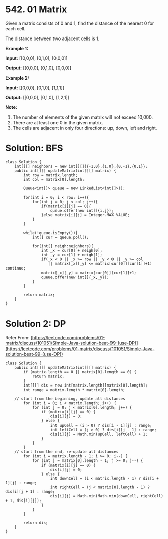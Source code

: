 # 542. 01 Matrix
Given a matrix consists of 0 and 1, find the distance of the nearest 0 for each cell.

The distance between two adjacent cells is 1.

**Example 1:**

**Input:**
[[0,0,0],
 [0,1,0],
 [0,0,0]]

**Output:**
[[0,0,0],
 [0,1,0],
 [0,0,0]]

**Example 2:**

**Input:**
[[0,0,0],
 [0,1,0],
 [1,1,1]]

**Output:**
[[0,0,0],
 [0,1,0],
 [1,2,1]]

**Note:**

1.  The number of elements of the given matrix will not exceed 10,000.
2.  There are at least one 0 in the given matrix.
3.  The cells are adjacent in only four directions: up, down, left and right.

# Solution: BFS
```
class Solution {
    int[][] neighbors = new int[][]{{-1,0},{1,0},{0,-1},{0,1}};
    public int[][] updateMatrix(int[][] matrix) {
        int row = matrix.length;
        int col = matrix[0].length;
        
        Queue<int[]> queue = new LinkedList<int[]>();
        
        for(int i = 0; i < row; i++){
            for(int j = 0; j < col; j++){
                if(matrix[i][j] == 0){
                    queue.offer(new int[]{i,j});
                }else matrix[i][j] = Integer.MAX_VALUE;
            }
        }
        
        while(!queue.isEmpty()){
            int[] cur = queue.poll();
            
            for(int[] neigh:neighbors){
                int _x = cur[0] + neigh[0];
                int _y = cur[1] + neigh[1];
                if(_x < 0 || _x >= row || _y < 0 || _y >= col 
                   || matrix[_x][_y] <= matrix[cur[0]][cur[1]]+1) continue;
                matrix[_x][_y] = matrix[cur[0]][cur[1]]+1;
                queue.offer(new int[]{_x,_y});
            }
        }
         
        return matrix;
    }
}
```

# Solution 2: DP
Refer From: [https://leetcode.com/problems/01-matrix/discuss/101051/Simple-Java-solution-beat-99-(use-DP)](https://leetcode.com/problems/01-matrix/discuss/101051/Simple-Java-solution-beat-99-(use-DP))
```
class Solution {
    public int[][] updateMatrix(int[][] matrix) {
        if (matrix.length == 0 || matrix[0].length == 0) {
            return matrix;
        }
        int[][] dis = new int[matrix.length][matrix[0].length];
        int range = matrix.length * matrix[0].length;

	// start from the beginning, update all distances
        for (int i = 0; i < matrix.length; i++) {
            for (int j = 0; j < matrix[0].length; j++) {
                if (matrix[i][j] == 0) {
                    dis[i][j] = 0;
                } else {
                    int upCell = (i > 0) ? dis[i - 1][j] : range;
                    int leftCell = (j > 0) ? dis[i][j - 1] : range;
                    dis[i][j] = Math.min(upCell, leftCell) + 1;
                }
            }
        }
	// start from the end, re-update all distances
        for (int i = matrix.length - 1; i >= 0; i--) {
            for (int j = matrix[0].length - 1; j >= 0; j--) {
                if (matrix[i][j] == 0) {
                    dis[i][j] = 0;
                } else {
                    int downCell = (i < matrix.length - 1) ? dis[i + 1][j] : range;
                    int rightCell = (j < matrix[0].length - 1) ? dis[i][j + 1] : range;
                    dis[i][j] = Math.min(Math.min(downCell, rightCell) + 1, dis[i][j]);
                }
            }
        }

        return dis;
    }
}
```

